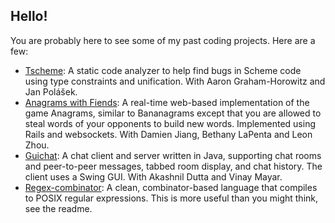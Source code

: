 Hello!
------
You are probably here to see some of my past coding projects.  Here are a few:

* [Tscheme](http://github.com/polasek/tscheme): A static code analyzer to help
  find bugs in Scheme code using type constraints and unification.  With Aaron
  Graham-Horowitz and Jan Pol&aacute;&scaron;ek.
* [Anagrams with Fiends](http://github.com/bzinberg/anagrams_with_fiends): A
  real-time web-based implementation of the game Anagrams, similar to
  Bananagrams except that you are allowed to steal words of your opponents to
  build new words.  Implemented using Rails and websockets.  With Damien Jiang,
  Bethany LaPenta and Leon Zhou.
* [Guichat](http://github.com/bzinberg/guichat): A chat client and server
  written in Java, supporting chat rooms and peer-to-peer messages, tabbed room
  display, and chat history.  The client uses a Swing GUI.  With Akashnil Dutta
  and Vinay Mayar.
* [Regex-combinator](http://github.com/bzinberg/regex-combinator): A clean,
  combinator-based language that compiles to POSIX regular expressions.  This
  is more useful than you might think, see the readme.
